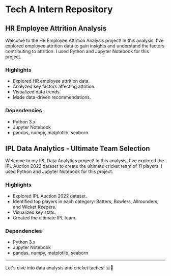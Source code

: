 # Tech A Intern Repository

## HR Employee Attrition Analysis

Welcome to the HR Employee Attrition Analysis project! In this analysis, I've explored employee attrition data to gain insights and understand the factors contributing to attrition. I used Python and Jupyter Notebook for this project.

### Highlights

- Explored HR employee attrition data.
- Analyzed key factors affecting attrition.
- Visualized data trends.
- Made data-driven recommendations.

### Dependencies

- Python 3.x
- Jupyter Notebook
- pandas, numpy, matplotlib, seaborn

## IPL Data Analytics - Ultimate Team Selection

Welcome to my IPL Data Analytics project! In this analysis, I've explored the IPL Auction 2022 dataset to create the ultimate cricket team of 11 players. I used Python and Jupyter Notebook for this project.

### Highlights

- Explored IPL Auction 2022 dataset.
- Identified top players in each category: Batters, Bowlers, Allrounders, and Wicket Keepers.
- Visualized key stats.
- Created the ultimate IPL team.

### Dependencies

- Python 3.x
- Jupyter Notebook
- pandas, numpy, matplotlib, seaborn

---

Let's dive into data analysis and cricket tactics! 📊🏏
